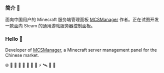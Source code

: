 ### 简介 👋

面向中国用户的 Minecraft 服务端管理面板 [MCSManager](https://github.com/MCSManager) 作者。正在试图开发一款面向 Steam 的通用游戏服务器控制面板。

### Hello 🚀

Developer of [MCSManager](https://github.com/MCSManager), a Minecraft server management panel for the Chinese market.

🌐 💌 🥪 🍉 🥚 💩 🍎 🎈 ⚡ 🛰️ 🎃 🥯
